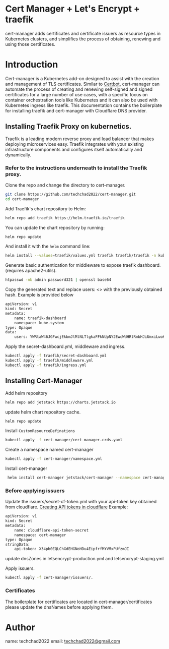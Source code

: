 # Cert Manager + Let's Encrypt + traefik
cert-manager adds certificates and certificate issuers as resource types in Kubernetes clusters, and simplifies the process of obtaining, renewing and using those certificates.

# Introduction
Cert-manager is a Kubernetes add-on designed to assist with the creation and management of TLS certificates. Similar to [Certbot](https://www.linode.com/docs/guides/secure-http-traffic-certbot/), cert-manager can automate the process of creating and renewing self-signed and signed certificates for a large number of use cases, with a specific focus on container orchestration tools like Kubernetes and it can also be used with Kubernetes ingress like traefik. This documentation contains the boilerplate for installing traefik and cert-manager with Cloudflare DNS provider.

## Installing Traefik Proxy on kubernetics.
Traefik is a leading modern reverse proxy and load balancer that makes deploying microservices easy. Traefik integrates with your existing infrastructure components and configures itself automatically and dynamically.

### Refer to the instructions underneath to install the Traefik proxy.
Clone the repo and change the directory to cert-manager.
```bash
git clone https://github.com/techchad2022/cert-manager.git
cd cert-manager
```
Add Traefik's chart repository to Helm:
```bash
helm repo add traefik https://helm.traefik.io/traefik
```

You can update the chart repository by running:

```bash
helm repo update
```

And install it with the  `helm`  command line:

```bash
helm install --values=traefik/values.yml traefik traefik/traefik -n kube-system
```
Generate basic authentication for middleware to expose traefik dashboard. (requires apache2-utils).
```bash
htpasswd -nb admin password321 | openssl base64
```
Copy the generated text and replace users: <> with the previously obtained hash. Example is provided below
```bash
apiVersion: v1
kind: Secret
metadata:
	name: traefik-dashboard
	namespace: kube-system
type: Opaque
data:
	users: YWRtaW46JGFwcjEkbmJlMlNLTlgkaFFkNUpNY2EwcWdHRlRmbHJiUmxiLwoK
```
Apply the secret-dashboard.yml, middleware and ingress.
```bash
kubectl apply -f traefik/secret-dashboard.yml
kubectl apply -f traefik/middleware.yml
kubectl apply -f traefik/ingress.yml
```


## Installing Cert-Manager
Add helm repository
```bash
helm repo add jetstack https://charts.jetstack.io
```
update helm chart repository cache.
```bash
helm repo update
```
Install ```CustomResourceDefinations ```
```bash
kubectl apply -f cert-manager/cert-manager.crds.yaml
```
Create a namespace named cert-manager
```bash
kubectl apply -f cert-manager/namespace.yml
```
Install cert-manager
```bash
 helm install cert-manager jetstack/cert-manager --namespace cert-manager --values=values.yml --version v1.9.1
```
### Before applying issuers
Update the issuers/secret-cf-token.yml with your api-token key obtained from cloudflare.
[Creating API tokens in cloudflare](https://developers.cloudflare.com/api/tokens/create/)
 Example: 
```bash
apiVersion: v1
kind: Secret
metadata:
	name: cloudflare-api-token-secret
	namespace: cert-manager
type: Opaque
stringData:
	api-token: X34pb0EQLChGdEHGNoHDu4EipfrfMYVMxPUfzmJI
```
update dnsZones in letsencrypt-production.yml and letsencrypt-staging.yml

Apply issuers.
```bash
kubectl apply -f cert-manager/issuers/.
```

### Certificates
The boilerplate for certificates are located in cert-manager/certificates please update the dnsNames before applying them.

# Author
name: techchad2022
email: techchad2022@gmail.com
